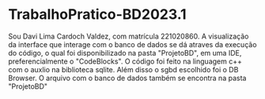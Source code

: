 # TrabalhoPratico-BD2023.1

Sou Davi Lima Cardoch Valdez, com matrícula 221020860. A visualização da interface que interage com o banco de dados se dá atraves da execução do código, o qual foi disponibilizado na pasta "ProjetoBD", em uma IDE, preferencialmente o "CodeBlocks". O código foi feito na linguagem c++ com o auxlio na biblioteca sqlite. Além disso o sgbd escolhido foi o DB Browser. O arquivo com o banco de dados também se encontra na pasta "ProjetoBD"
